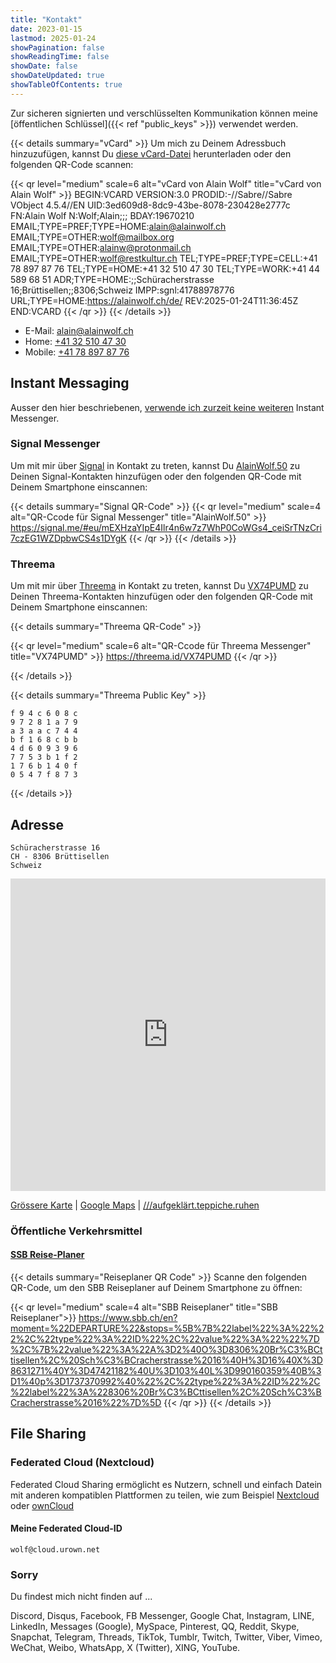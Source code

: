 ```yaml
---
title: "Kontakt"
date: 2023-01-15
lastmod: 2025-01-24
showPagination: false
showReadingTime: false
showDate: false
showDateUpdated: true
showTableOfContents: true
---
```


Zur sicheren signierten und verschlüsselten Kommunikation können meine
[öffentlichen Schlüssel]({{< ref "public_keys" >}}) verwendet werden.

{{< details summary="vCard" >}}
Um mich zu Deinem Adressbuch hinzuzufügen, kannst Du
[diese vCard-Datei](/Alain_Wolf.de.vcf) herunterladen oder den
folgenden QR-Code scannen:
<!-- trunk-ignore-begin(markdownlint/MD034) -->
{{< qr level="medium" scale=6 alt="vCard von Alain Wolf" title="vCard von Alain Wolf" >}}
BEGIN:VCARD
VERSION:3.0
PRODID:-//Sabre//Sabre VObject 4.5.4//EN
UID:3ed609d8-8dc9-43be-8078-230428e2777c
FN:Alain Wolf
N:Wolf;Alain;;;
BDAY:19670210
EMAIL;TYPE=PREF;TYPE=HOME:alain@alainwolf.ch
EMAIL;TYPE=OTHER:wolf@mailbox.org
EMAIL;TYPE=OTHER:alainw@protonmail.ch
EMAIL;TYPE=OTHER:wolf@restkultur.ch
TEL;TYPE=PREF;TYPE=CELL:+41 78 897 87 76
TEL;TYPE=HOME:+41 32 510 47 30
TEL;TYPE=WORK:+41 44 589 68 51
ADR;TYPE=HOME:;;Schüracherstrasse 16;Brüttisellen;;8306;Schweiz
IMPP:sgnl:41788978776
URL;TYPE=HOME:https://alainwolf.ch/de/
REV:2025-01-24T11:36:45Z
END:VCARD
{{< /qr >}}
{{< /details >}}
<!-- trunk-ignore-end(markdownlint/MD034) -->

- E-Mail: [alain@alainwolf.ch](mailto:alain@alainwolf.ch)
- Home: [+41 32 510 47 30](tel:+41325104730)
- Mobile: [+41 78 897 87 76](tel:+41788978776)

## Instant Messaging

Ausser den hier beschriebenen, [verwende ich zurzeit keine weiteren](#sorry)
Instant Messenger.

### Signal Messenger

Um mit mir über [Signal](https://signal.org/de/) in Kontakt zu treten, kannst Du
[AlainWolf.50](https://signal.me/#eu/mEXHzaYIpE4Ilr4n6w7z7WhP0CoWGs4_ceiSrTNzCri7czEG1WZDpbwCS4s1DYgK)
zu Deinen Signal-Kontakten hinzufügen oder den folgenden QR-Code mit Deinem
Smartphone einscannen:

<!-- trunk-ignore-begin(markdownlint/MD034) -->
{{< details summary="Signal QR-Code" >}}
{{< qr level="medium" scale=4 alt="QR-Ccode für Signal Messenger" title="AlainWolf.50" >}}
https://signal.me/#eu/mEXHzaYIpE4Ilr4n6w7z7WhP0CoWGs4_ceiSrTNzCri7czEG1WZDpbwCS4s1DYgK
{{< /qr >}}
{{< /details >}}
<!-- trunk-ignore-end(markdownlint/MD034) -->

### Threema

Um mit mir über [Threema](https://threema.ch/de/sicherer-messenger) in Kontakt
zu treten, kannst Du [VX74PUMD](https://threema.id/VX74PUMD) zu Deinen
Threema-Kontakten hinzufügen oder den folgenden QR-Code mit Deinem Smartphone
einscannen:

{{< details summary="Threema QR-Code" >}}
<!-- trunk-ignore-begin(markdownlint/MD034) -->
{{< qr level="medium" scale=6 alt="QR-Ccode für Threema Messenger" title="VX74PUMD" >}}
https://threema.id/VX74PUMD
{{< /qr >}}
<!-- trunk-ignore-end(markdownlint/MD034) -->
{{< /details >}}

{{< details summary="Threema Public Key" >}}
```text
f 9 4 c 6 0 8 c
9 7 2 8 1 a 7 9
a 3 a a c 7 4 4
b f 1 6 8 c b b
4 d 6 0 9 3 9 6
7 7 5 3 b 1 f 2
1 7 6 b 1 4 0 f
0 5 4 7 f 8 7 3
```
{{< /details >}}

## Adresse

```plaintext
Schüracherstrasse 16
CH - 8306 Brüttisellen
Schweiz
```

<!-- markdownlint-disable-next-line MD033 -->
<iframe title="Karte meines Standortes von OpenStreeMap"
    width="100%" height="500px" frameborder="0" loading="lazy"
     allowfullscreen allow.accelerometer allow.geolocation allow.web-share
    src="https://umap.openstreetmap.fr/de/map/alain-wolf_857467?scaleControl=false&miniMap=false&scrollWheelZoom=false&zoomControl=true&allowEdit=false&moreControl=true&searchControl=null&tilelayersControl=null&embedControl=null&datalayersControl=false&onLoadPanel=none&captionBar=false">
</iframe>

[Grössere Karte](https://umap.openstreetmap.fr/de/map/alain-wolf_857467)
| [Google Maps](https://goo.gl/maps/rUhdonpneNdKjQ6f7)
| [///aufgeklärt.teppiche.ruhen](https://w3w.co/aufgeklärt.teppiche.ruhen "What3Words Adresse")

### Öffentliche Verkehrsmittel

#### [SSB Reise-Planer](https://www.sbb.ch/de?moment=%22DEPARTURE%22&stops=%5B%7B%22label%22%3A%22%22%2C%22type%22%3A%22ID%22%2C%22value%22%3A%22%22%7D%2C%7B%22value%22%3A%22A%3D2%40O%3D8306%20Br%C3%BCttisellen%2C%20Sch%C3%BCracherstrasse%2016%40H%3D16%40X%3D8631271%40Y%3D47421182%40U%3D103%40L%3D990160359%40B%3D1%40p%3D1737370992%40%22%2C%22type%22%3A%22ID%22%2C%22label%22%3A%228306%20Br%C3%BCttisellen%2C%20Sch%C3%BCracherstrasse%2016%22%7D%5D "SSB Reise-Planer")

{{< details summary="Reiseplaner QR Code" >}}
Scanne den folgenden QR-Code, um den SBB Reiseplaner auf Deinem Smartphone zu öffnen:
<!-- trunk-ignore-begin(markdownlint/MD034) -->
{{< qr level="medium" scale=4 alt="SBB Reiseplaner" title="SBB Reiseplaner">}}
https://www.sbb.ch/en?moment=%22DEPARTURE%22&stops=%5B%7B%22label%22%3A%22%22%2C%22type%22%3A%22ID%22%2C%22value%22%3A%22%22%7D%2C%7B%22value%22%3A%22A%3D2%40O%3D8306%20Br%C3%BCttisellen%2C%20Sch%C3%BCracherstrasse%2016%40H%3D16%40X%3D8631271%40Y%3D47421182%40U%3D103%40L%3D990160359%40B%3D1%40p%3D1737370992%40%22%2C%22type%22%3A%22ID%22%2C%22label%22%3A%228306%20Br%C3%BCttisellen%2C%20Sch%C3%BCracherstrasse%2016%22%7D%5D
{{< /qr >}}
{{< /details >}}
<!-- trunk-ignore-end(markdownlint/MD034) -->

## File Sharing

### Federated Cloud (Nextcloud)

Federated Cloud Sharing ermöglicht es Nutzern, schnell und einfach Datein mit
anderen kompatiblen Plattformen zu teilen, wie zum Beispiel [Nextcloud](https://nextcloud.com/features/#federation) oder [ownCloud](https://owncloud.com/de/eigenschaften/federated-cloud-sharing/)

#### Meine Federated Cloud-ID

```plaintext
wolf@cloud.urown.net
```

### Sorry

Du findest mich nicht finden auf ...

Discord,
Disqus,
Facebook,
FB Messenger,
Google Chat,
Instagram,
LINE,
LinkedIn,
Messages (Google),
MySpace,
Pinterest,
QQ,
Reddit,
Skype,
Snapchat,
Telegram,
Threads,
TikTok,
Tumblr,
Twitch,
Twitter,
Viber,
Vimeo,
WeChat,
Weibo,
WhatsApp,
X (Twitter),
XING,
YouTube.
